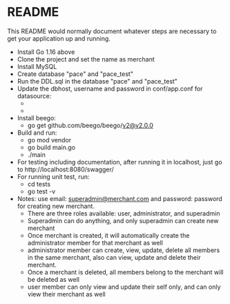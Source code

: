# README #
This README would normally document whatever steps are necessary to get your application up and running.

* Install Go 1.16 above
* Clone the project and set the name as merchant
* Install MySQL
* Create database "pace" and "pace_test"
* Run the DDL.sql in the database "pace" and "pace_test"
* Update the dbhost, username and password in conf/app.conf for datasource:
    * [username]:[password]@tcp([dbhost]:3306)/pace?charset=utf8
    * [username]:[password]@tcp([dbhost]:3306)/pace_test?charset=utf8
* Install beego:
    * go get github.com/beego/beego/v2@v2.0.0
* Build and run:
    * go mod vendor
    * go build main.go
    * ./main
* For testing including documentation, after running it in localhost, just go to http://localhost:8080/swagger/
* For running unit test, run:
    * cd tests
    * go test -v
* Notes: use email: superadmin@merchant.com and password: password for creating new merchant.
    * There are three roles available: user, administrator, and superadmin
    * Superadmin can do anything, and only superadmin can create new merchant
    * Once merchant is created, it will automatically create the administrator member for that merchant as well
    * administrator member can create, view, update, delete all members in the same merchant, also can view, update and delete their merchant.
    * Once a merchant is deleted, all members belong to the merchant will be deleted as well
    * user member can only view and update their self only, and can only view their merchant as well